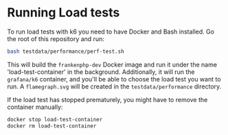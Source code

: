 # Running Load tests

To run load tests with k6 you need to have Docker and Bash installed.
Go the root of this repository and run:

```sh
bash testdata/performance/perf-test.sh
```

This will build the `frankenphp-dev` Docker image and run it under the name 'load-test-container'
in the background. Additionally, it will run the `grafana/k6` container, and you'll be able to choose
the load test you want to run. A `flamegraph.svg` will be created in the `testdata/performance` directory.

If the load test has stopped prematurely, you might have to remove the container manually:

```sh
docker stop load-test-container
docker rm load-test-container
```
